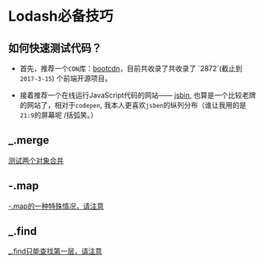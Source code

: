 # Lodash必备技巧

## 如何快速测试代码？

- 首先，推荐一个`CDN`库：[bootcdn](http://www.bootcdn.cn/?)，目前共收录了共收录了 `2872`(截止到`2017-3-15`) 个前端开源项目。

- 接着推荐一个在线运行JavaScript代码的网站—— [jsbin](http://jsbin.com), 也算是一个比较老牌的网站了，相对于`codepen`, 我本人更喜欢`jsben`的纵列分布（谁让我用的是 `21:9`的屏幕呢 /括弧笑。）

## _.merge

[测试两个对象合并](http://jsbin.com/xacarey/edit?html,js,console)

## -.map

[-.map的一种特殊情况，请注意](http://jsbin.com/luzibi/edit?html,js,console)

## _.find

[_.find只能查找第一层，请注意](http://jsbin.com/xacarey/3/edit?html,js,console)




